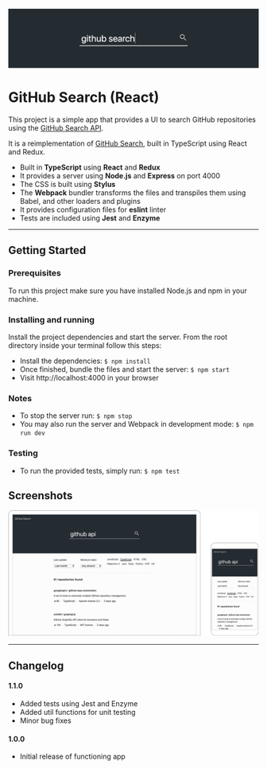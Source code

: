 ![Banner Image](docs/banner.png)

# GitHub Search (React)

This project is a simple app that provides a UI to search GitHub repositories using the [GitHub Search API](https://developer.github.com/v3/search/).

It is a reimplementation of [GitHub Search](https://github.com/garciaalvaro/github-search), built in TypeScript using React and Redux.

- Built in **TypeScript** using **React** and **Redux**
- It provides a server using **Node.js** and **Express** on port 4000
- The CSS is built using **Stylus**
- The **Webpack** bundler transforms the files and transpiles them using Babel, and other loaders and plugins
- It provides configuration files for **eslint** linter
- Tests are included using **Jest** and **Enzyme**

---

## Getting Started

### Prerequisites

To run this project make sure you have installed Node.js and npm in your machine.

### Installing and running

Install the project dependencies and start the server. From the root directory inside your terminal follow this steps:

- Install the dependencies: `$ npm install`
- Once finished, bundle the files and start the server: `$ npm start`
- Visit http://localhost:4000 in your browser

### Notes

- To stop the server run: `$ npm stop`
- You may also run the server and Webpack in development mode: `$ npm run dev`

### Testing

- To run the provided tests, simply run: `$ npm test`

## Screenshots

![Screenshot Image](docs/screenshot.png)

---

## Changelog

#### 1.1.0

- Added tests using Jest and Enzyme
- Added util functions for unit testing
- Minor bug fixes

#### 1.0.0

- Initial release of functioning app
